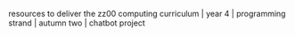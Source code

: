 resources to deliver the zz00 computing curriculum | year 4 | programming strand | autumn two | chatbot project
